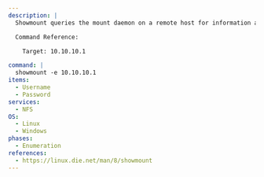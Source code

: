 ```yaml
---
description: |
  Showmount queries the mount daemon on a remote host for information about the state of the NFS server on that machine. The following command returns the available NFS shares on a target.

  Command Reference:

  	Target: 10.10.10.1

command: |
  showmount -e 10.10.10.1
items:
  - Username
  - Password
services:
  - NFS
OS:
  - Linux
  - Windows
phases:
  - Enumeration
references:
  - https://linux.die.net/man/8/showmount
---
```

